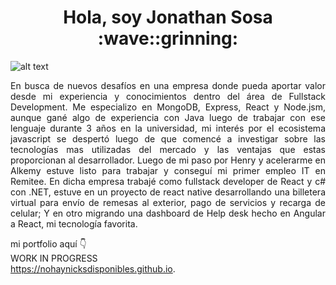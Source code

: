 <h1 align="center">Hola, soy Jonathan Sosa :wave::grinning:</h1>

![alt text](https://www.paragyte.com/img/React_Banner.png)

<p style='text-align: justify;'>En busca de nuevos desafíos en una empresa donde pueda aportar valor desde mi experiencia y conocimientos dentro del área de Fullstack Development. Me especializo en MongoDB, Express, React y Node.jsm, aunque gané algo de experiencia con Java luego de trabajar con ese lenguaje durante 3 años en la universidad, mi interés por el ecosistema javascript se despertó luego de que comencé a investigar sobre las tecnologías mas utilizadas del mercado y las ventajas que estas proporcionan al desarrollador. Luego de mi paso por Henry y acelerarme en Alkemy estuve listo para trabajar y conseguí mi primer empleo IT en Remitee. En dicha empresa trabajé como fullstack developer de React y c# con .NET, estuve en un proyecto de react native desarrollando una billetera virtual para envío de remesas al exterior, pago de servicios y recarga de celular; Y en otro migrando una dashboard de Help desk hecho en Angular a React, mi tecnología favorita.</p>

mi portfolio aquí :point_down:
<br/>
WORK IN PROGRESS
<br/>
https://nohaynicksdisponibles.github.io.

